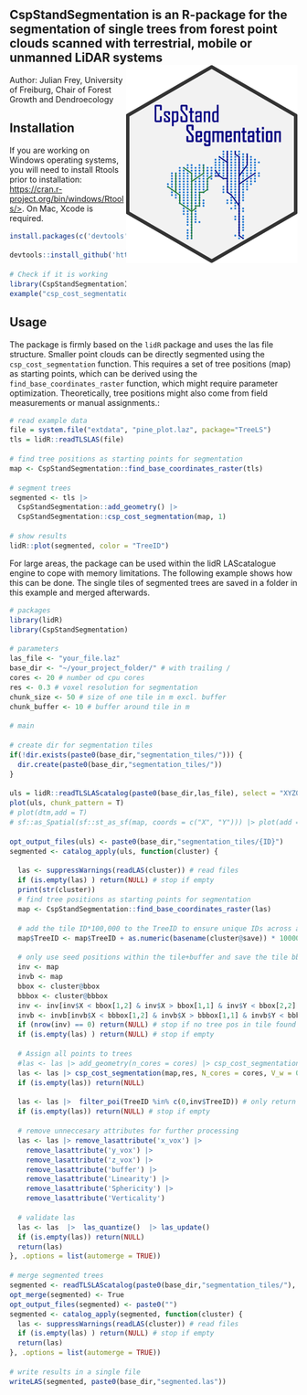 ## CspStandSegmentation is an R-package for the segmentation of single trees from forest point clouds scanned with terrestrial, mobile or unmanned LiDAR systems <img src="https://github.com/JulFrey/CspStandSegmentation/blob/main/inst/figures/csp_logo.png" align="right" width = 300/>

Author: Julian Frey, University of Freiburg, Chair of Forest Growth and Dendroecology


## Installation

If you are working on Windows operating systems, you will need to install Rtools prior to installation: https://cran.r-project.org/bin/windows/Rtools/>. On Mac, Xcode is required. 

```R
install.packages(c('devtools', 'Rcpp', 'lidR', 'dbscan', 'igraph', 'foreach', 'parallel', 'doParallel','magrittr', 'data.table'))

devtools::install_github('https://github.com/JulFrey/CspStandSegmentation')

# Check if it is working
library(CspStandSegmentation)
example("csp_cost_segmentation")

```

## Usage
The package is firmly based on the `lidR` package and uses the las file structure. Smaller point clouds can be directly segmented using the ```csp_cost_segmentation``` function. This requires a set of tree positions (map) as starting points, which can be derived using the ```find_base_coordinates_raster``` function, which might require parameter optimization. Theoretically, tree positions might also come from field measurements or manual assignments.:

```R
# read example data
file = system.file("extdata", "pine_plot.laz", package="TreeLS")
tls = lidR::readTLSLAS(file)

# find tree positions as starting points for segmentation
map <- CspStandSegmentation::find_base_coordinates_raster(tls)

# segment trees
segmented <- tls |>
  CspStandSegmentation::add_geometry() |>
  CspStandSegmentation::csp_cost_segmentation(map, 1)

# show results
lidR::plot(segmented, color = "TreeID")
```

For large areas, the package can be used within the lidR LAScatalogue engine to cope with memory limitations. The following example shows how this can be done. The single tiles of segmented trees are saved in a folder in this example and merged afterwards. 

```R
# packages
library(lidR)
library(CspStandSegmentation)

# parameters
las_file <- "your_file.laz"
base_dir <- "~/your_project_folder/" # with trailing /
cores <- 20 # number od cpu cores 
res <- 0.3 # voxel resolution for segmentation
chunk_size <- 50 # size of one tile in m excl. buffer
chunk_buffer <- 10 # buffer around tile in m

# main

# create dir for segmentation tiles
if(!dir.exists(paste0(base_dir,"segmentation_tiles/"))) {
  dir.create(paste0(base_dir,"segmentation_tiles/"))
}

uls = lidR::readTLSLAScatalog(paste0(base_dir,las_file), select = "XYZ0", chunk_size = chunk_size, chunk_buffer = chunk_buffer)
plot(uls, chunk_pattern = T)
# plot(dtm,add = T)
# sf::as_Spatial(sf::st_as_sf(map, coords = c("X", "Y"))) |> plot(add = T)

opt_output_files(uls) <- paste0(base_dir,"segmentation_tiles/{ID}")
segmented <- catalog_apply(uls, function(cluster) {
  
  las <- suppressWarnings(readLAS(cluster)) # read files
  if (is.empty(las) ) return(NULL) # stop if empty
  print(str(cluster))
  # find tree positions as starting points for segmentation
  map <- CspStandSegmentation::find_base_coordinates_raster(las)
  
  # add the tile ID*100,000 to the TreeID to ensure unique IDs across all tiles
  map$TreeID <- map$TreeID + as.numeric(basename(cluster@save)) * 100000
  
  # only use seed positions within the tile+buffer and save the tile bbox to only return tree pos within the tile (excl. buffer)
  inv <- map
  invb <- map
  bbox <- cluster@bbox
  bbbox <- cluster@bbbox
  inv <- inv[inv$X < bbox[1,2] & inv$X > bbox[1,1] & inv$Y < bbox[2,2] & inv$Y > bbox[2,1],]
  invb <- invb[invb$X < bbbox[1,2] & invb$X > bbbox[1,1] & invb$Y < bbbox[2,2] & invb$Y > bbbox[2,1],]
  if (nrow(inv) == 0) return(NULL) # stop if no tree pos in tile found
  if (is.empty(las) ) return(NULL) # stop if empty
  
  # Assign all points to trees
  #las <- las |> add_geometry(n_cores = cores) |> csp_cost_segmentation(invb,seg_res, N_cores = cores, V_w = 0.5)
  las <- las |> csp_cost_segmentation(map,res, N_cores = cores, V_w = 0.5)
  if (is.empty(las)) return(NULL)
  
  las <- las |>  filter_poi(TreeID %in% c(0,inv$TreeID)) # only return trees within the tile
  if (is.empty(las)) return(NULL) # stop if empty
  
  # remove unneccesary attributes for further processing 
  las <- las |> remove_lasattribute('x_vox') |> 
    remove_lasattribute('y_vox') |> 
    remove_lasattribute('z_vox') |> 
    remove_lasattribute('buffer') |>
    remove_lasattribute('Linearity') |>
    remove_lasattribute('Sphericity') |>
    remove_lasattribute('Verticality')
  
  # validate las
  las <- las  |>  las_quantize()  |> las_update()
  if (is.empty(las)) return(NULL)
  return(las)
}, .options = list(automerge = TRUE))

# merge segmented trees
segmented <- readTLSLAScatalog(paste0(base_dir,"segmentation_tiles/"), select = "xyz0", chunk_buffer = 0)
opt_merge(segmented) <- True
opt_output_files(segmented) <- paste0("")
segmented <- catalog_apply(segmented, function(cluster) {
  las <- suppressWarnings(readLAS(cluster)) # read files
  if (is.empty(las) ) return(NULL) # stop if empty
  return(las)
}, .options = list(automerge = TRUE))

# write results in a single file
writeLAS(segmented, paste0(base_dir,"segmented.las"))
```
